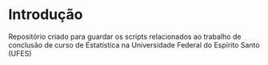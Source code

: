 # Introdução
Repositório criado para guardar os scripts relacionados ao trabalho de conclusão de curso de Estatística na Universidade Federal do Espírito Santo (UFES)